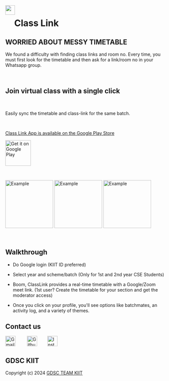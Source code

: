 <!-- markdownlint-disable -->
<div style="float: left;"><img src="https://i.imgur.com/dSgVux3.png" width="30" height="30"/></div>
<!-- markdownlint-restore -->

# &emsp;Class Link

## WORRIED ABOUT MESSY TIMETABLE

We found a difficulty with finding class links and room no. Every time, you must first look for the timetable and then ask for a link/room no in your Whatsapp group.

</br>

## Join virtual class with a single click

</br>

Easily sync the timetable and class-link for the same batch.

</br>

<!-- prettier-ignore-start -->
<!-- markdownlint-disable -->

<a href="https://play.google.com/store/apps/details?id=com.application.class_link">Class Link App is available on the Google Play Store</a>

<p align="left">
<a href="https://play.google.com/store/apps/details?id=com.application.class_link">
    <img alt="Get it on Google Play"
        height="80"
        src="https://play.google.com/intl/en_us/badges/images/generic/en_badge_web_generic.png" />
</a></p>

<br>
<p>
<img width="150px" alt="Example" src="https://i.imgur.com/EPgytPs.png"/>
<img width="150px" alt="Example" src="https://i.imgur.com/pI3M9eG.png"/>
<img width="150px" alt="Example" src="https://i.imgur.com/YTIE579.png"/>
</p>
<br>
<!-- markdownlint-restore -->
<!-- prettier-ignore-end -->

<!-- ## Description

Are you tired of scribbling your schedule in notebooks and then forgetting which class to attend? -->

## Walkthrough

- Do Google login (KIIT ID preferred)

- Select year and scheme/batch (Only for 1st and 2nd year CSE Students)

- Boom, ClassLink provides a real-time timetable with a Google/Zoom meet link.
    (1st user? Create the timetable for your section and get the moderator access)

- Once you click on your profile, you'll see options like batchmates, an activity log, and a variety of themes.

## Contact us

<!-- prettier-ignore-start -->
<!-- markdownlint-disable -->

<p align="left">
  <a href="mailto:classlinks@dsckiit.in"><img alt="Gmail" height="32" width="32" src="https://github.com/DSC-KIIT/class-links/raw/notification/images/gmail.png"></a>
  &emsp;&emsp;
  <a href="https://github.com/DSC-KIIT/class-links"><img alt="Github" height="32" width="32" src="https://github.com/DSC-KIIT/class-links/raw/notification/images/github.png"></a>&emsp;&emsp;
  <a href="https://www.instagram.com/class_link_"><img alt="Instagram" height="32" width="32" src="https://github.com/DSC-KIIT/class-links/raw/notification/images/insta.png"></a>
</p>
<!-- prettier-ignore-start -->
<!-- markdownlint-disable -->

## GDSC KIIT

Copyright (c) 2024 [GDSC TEAM KIIT]("http://www.dsckiit.in")